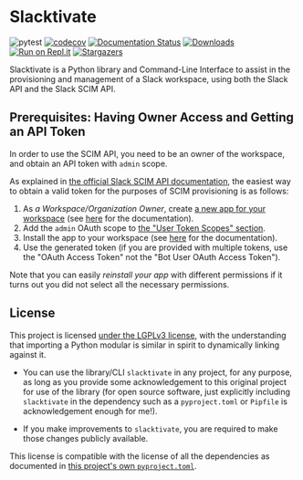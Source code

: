 # Slacktivate

![pytest](https://github.com/jlumbroso/slacktivate/workflows/pytest/badge.svg)
 [![codecov](https://codecov.io/gh/jlumbroso/slacktivate/branch/master/graph/badge.svg?token=RCZNE245ZZ)](https://codecov.io/gh/jlumbroso/slacktivate)
 [![Documentation Status](https://readthedocs.org/projects/slacktivate/badge/?version=latest)](https://slacktivate.readthedocs.io/en/latest/?badge=latest)
 [![Downloads](https://pepy.tech/badge/slacktivate)](https://pepy.tech/project/slacktivate)
 [![Run on Repl.it](https://repl.it/badge/github/jlumbroso/slacktivate)](https://repl.it/github/jlumbroso/slacktivate)
 [![Stargazers](https://img.shields.io/github/stars/jlumbroso/slacktivate?style=social)](https://github.com/jlumbroso/slacktivate)


Slacktivate is a Python library and Command-Line Interface
to assist in the provisioning and management of a Slack workspace, using
both the Slack API and the Slack SCIM API.

## Prerequisites: Having Owner Access and Getting an API Token

In order to use the SCIM API, you need to be an owner of the workspace, and obtain an API token with `admin` scope.

As explained in [the official Slack SCIM API documentation](https://api.slack.com/scim#access), the easiest way to obtain a valid token for the purposes of SCIM provisioning is as follows:
1. As *a Workspace/Organization Owner*, create [a new app for your workspace](https://api.slack.com/apps?new_app=1) (see [here](https://api.slack.com/start/overview#creating) for the documentation).
2. Add the `admin` OAuth scope to [the "User Token Scopes" section](https://api.slack.com/authentication/quickstart#configuring).
3. Install the app to your workspace (see [here](https://api.slack.com/start/overview#installing_distributing) for the documentation).
4. Use the generated token (if you are provided with multiple tokens, use the "OAuth Access Token" not the "Bot User OAuth Access Token").

Note that you can easily *reinstall your app* with different permissions if it turns out you did not select all the necessary permissions.


## License

This project is licensed [under the LGPLv3 license](https://www.gnu.org/licenses/lgpl-3.0.en.html),
with the understanding that importing a Python modular is similar in spirit to dynamically linking
against it.

- You can use the library/CLI `slacktivate` in any project, for any purpose,
  as long as you provide some acknowledgement to this original project for
  use of the library (for open source software, just explicitly including
  `slacktivate` in the dependency such as a `pyproject.toml` or `Pipfile`
  is acknowledgement enough for me!).

- If you make improvements to `slacktivate`, you are required to make those
  changes publicly available.

This license is compatible with the license of all the dependencies as
documented in [this project's own `pyproject.toml`](https://github.com/jlumbroso/slacktivate/blob/master/pyproject.toml#L29-L49).
